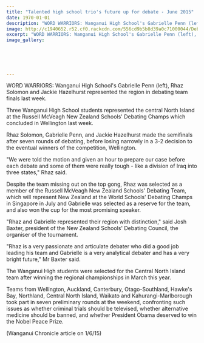 ```yaml
---
title: "Talented high school trio's future up for debate - June 2015"
date: 1970-01-01
description: "WORD WARRIORS: Wanganui High School's Gabrielle Penn (left), Rhaz Solomon and Jackie Hazelhurst represented the region in debating team finals..."
image: http://c1940652.r52.cf0.rackcdn.com/556cd9b5b8d39a0c71000044/Debating-Champs,-1.6.15.jpg
excerpt: "WORD WARRIORS: Wanganui High School's Gabrielle Penn (left), Rhaz Solomon and Jackie Hazelhurst represented the region in debating team finals."
image_gallery:
    
    
    
    
    
---
```


<p><span>WORD WARRIORS: Wanganui High School's Gabrielle Penn (left), Rhaz Solomon and Jackie Hazelhurst represented the region in debating team finals last week.</span></p>
<p>Three Wanganui High School students represented the central North Island at the Russell McVeagh New Zealand Schools' Debating Champs which concluded in Wellington last week.</p>
<p>Rhaz Solomon, Gabrielle Penn, and Jackie Hazelhurst made the semifinals after seven rounds of debating, before losing narrowly in a 3-2 decision to the eventual winners of the competition, Wellington.</p>
<p>"We were told the motion and given an hour to prepare our case before each debate and some of them were really tough - like a division of Iraq into three states," Rhaz said.</p>
<p>Despite the team missing out on the top gong, Rhaz was selected as a member of the Russell McVeagh New Zealand Schools' Debating Team, which will represent New Zealand at the World Schools' Debating Champs in Singapore in July and Gabrielle was selected as a reserve for the team, and also won the cup for the most promising speaker.</p>
<p>"Rhaz and Gabrielle represented their region with distinction," said Josh Baxter, president of the New Zealand Schools' Debating Council, the organiser of the tournament.</p>
<p>"Rhaz is a very passionate and articulate debater who did a good job leading his team and Gabrielle is a very analytical debater and has a very bright future," Mr Baxter said.</p>
<p>The Wanganui High students were selected for the Central North Island team after winning the regional championships in March this year.</p>
<p>Teams from Wellington, Auckland, Canterbury, Otago-Southland, Hawke's Bay, Northland, Central North Island, Waikato and Kahurangi-Marlborough took part in seven preliminary rounds at the weekend, confronting such issues as whether criminal trials should be televised, whether alternative medicine should be banned, and whether President Obama deserved to win the Nobel Peace Prize.</p>
<p>(Wanganui Chronicle article on 1/6/15)</p>

